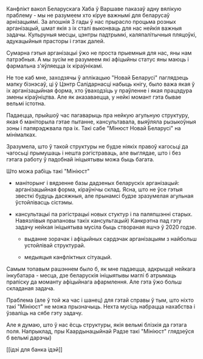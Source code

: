 Канфлікт вакол Беларускага Хаба ў Варшаве паказаў адну вялікую праблему - мы не разумеем хто кіруе важнымі для беларусаў арнізацыямі. За апошнія 3 гады ў нас прырасло процьма розных арганізацый, шмат якія з іх сталі выконваць для нас нейкія важныя задачы. Кульруныя месцы, цэнтры падтрымкі, каляпалітычныя пляцоўкі, адукацыйныя прасторы і гэтак далей.

Сумарна гэтыя арганізацыі ўжо не проста прыемныя для нас, яны нам патрэбныя. А мы зусім не разумеем які афіцыйны статус яны маюць і фармальна з'яўляецца іх кіраўнікамі. 

Не тое каб мне, заходзячы ў аплікацыю "Новай Беларусі" паглядзець мапку бізнэсаў, ці ў Цэнтр Салідарнасці набыць кнігу, было важа якая ў іх арганізацыйная форма, хто ўваходзіць у праўленне і якая працэдура змены кіраўніцтва. Але як аказаваецца, у нейкі момант гэта бывае вельмі істотна.

Падаецца, прыйшоў час пагаварыць пра нейкую агульную структуру, якая б маніторыла гэтае пытанне, кансультавала, выяўляла рызыкоўныя зоны і папярэджвала пра іх. Такі сабе "Мінюст Новай Беларусі" на мінімалках.

Зразумела, што ў такой структуры не будзе ніякіх правоў кагосьці да чагосьці прымушаць і нешта рэгістраваць, але выглядае, што і без гэтага работу ў падобнай ініцыятывы можа быць багата.

Што можа рабіць такі "Мініюст"

- маніторынг і вядзенне базы дадзеных беларускіх арганізацый: арганізацыйная форма, кіраўнічы склад. Ясна, што не ўсе гэтыя звесткі будуць дасяжныя, але прынамсі будзе зразумелая агульная ўстойлівасць сістэмы.
  
- кансультацыі па рэгістрацыі новых стуктур і па паляпшэнні старых. Навязлівыя прапановы такіх кансультацый) Канкрэтна пад гэту задачу нейкая ініцыятыва мусіла быць створаная яшчэ ў 2020 годзе.
  
  - выданне зорачак і афіцыйных сардэчак арганізацыям з найбольш устойлівай структурай.

  - медыяцыя канфліктных сітуацый.

Самым топавым рашэннем было б, як мне падаецца, адкрыццё нейкага інкубатара - месца, дзе беларускія ініцыятывы маглі б атрымаць прапіску да моманту афіцыйнага афармлення. Але гэта ўжо больш складаная задача.


Праблема (але ў той жа час і шанец) для гэтай справы ў тым, што ніхто такі "Мініюст" не можа прызначыць. Нехта мусіць набрацца нахабства і ўзваліць на сябе гэту задачу. 

Але я думаю, што ў нас ёсць структуры, якія вельмі блізкія да гэтага поля. Напрыклад, пры Каардынацыйнай Радзе такі "Мініюст" глядзеўся б вельмі дарэчы)


[[ідэі для банка ідэй]]







